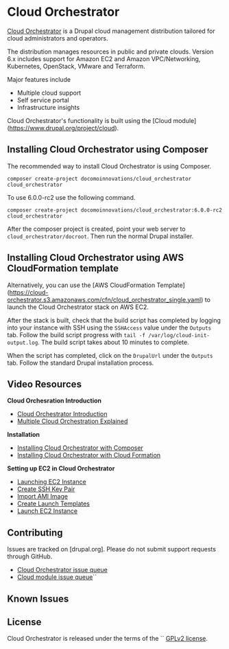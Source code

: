 # Cloud Orchestrator

[Cloud Orchestrator](https://cloud.airgap.host) is a Drupal cloud management
distribution tailored for cloud administrators and operators.

The distribution manages resources in public and private clouds. Version 6.x
includes support for Amazon EC2 and Amazon VPC/Networking, Kubernetes,
OpenStack, VMware and Terraform.

Major features include
- Multiple cloud support
- Self service portal
- Infrastructure insights

Cloud Orchestrator's functionality is built using the [Cloud module]
(https://www.drupal.org/project/cloud).

## Installing Cloud Orchestrator using Composer

The recommended way to install Cloud Orchestrator is using Composer.

```
composer create-project docomoinnovations/cloud_orchestrator cloud_orchestrator
```

To use 6.0.0-rc2 use the following command.

```
composer create-project docomoinnovations/cloud_orchestrator:6.0.0-rc2 cloud_orchestrator
```

After the composer project is created, point your web server to
`cloud_orchestrator/docroot`.  Then  run the normal Drupal installer.

## Installing Cloud Orchestrator using AWS CloudFormation template

Alternatively, you can use the [AWS CloudFormation Template]
(https://cloud-orchestrator.s3.amazonaws.com/cfn/cloud_orchestrator_single.yaml) 
to launch the Cloud Orchestrator stack on AWS EC2.

After the stack is built, check that the build script has completed by logging
into your instance with SSH using the `SSHAccess` value under the `Outputs` tab.
Follow the build script progress with `tail -f /var/log/cloud-init-output.log`.
The build script takes about 10 minutes to complete.

When the script has completed, click on the `DrupalUrl` under the `Outputs` tab.
Follow the standard Drupal installation process.

##  Video Resources

__Cloud Orchesration Introduction__
- [Cloud Orchestrator Introduction](https://www.youtube.com/watch?v=G-IOjrFZfRs)
- [Multiple Cloud Orchestration Explained](https://www.youtube.com/watch?v=nhFVixLdFyU&t=25s)

__Installation__
- [Installing Cloud Orchestrator with Composer](https://www.youtube.com/watch?v=iryM7H-Xalw)
- [Installing Cloud Orchestrator with Cloud Formation](https://www.youtube.com/watch?v=M-0mL-L0TyA)

__Setting up EC2 in Cloud Orchestrator__
- [Launching EC2 Instance](https://www.youtube.com/watch?v=Ukde63dIU0k)
- [Create SSH Key Pair](https://www.youtube.com/watch?v=Kl0aJiqfBXk)
- [Import AMI Image](https://www.youtube.com/watch?v=3wSRiA7QJbA)
- [Create Launch Templates](https://www.youtube.com/watch?v=58wKMN7ROgw)
- [Launch EC2 Instance](https://www.youtube.com/watch?v=gK1nKwpc16M)

##  Contributing

Issues are tracked on [drupal.org].  Please do not submit support requests through GitHub.

- [Cloud Orchestrator issue queue](https://www.drupal.org/project/issues/cloud_orchestrator)
- [Cloud module issue queue](https://www.drupal.org/project/cloud)``

## Known Issues

## License

Cloud Orchestrator is released under the terms of the ``
[GPLv2 license](https://www.gnu.org/licenses/old-licenses/gpl-2.0.en.html#SEC1).